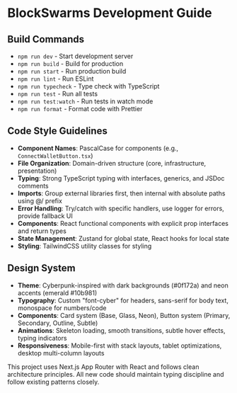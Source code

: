 # BlockSwarms Development Guide

## Build Commands
- `npm run dev` - Start development server
- `npm run build` - Build for production
- `npm run start` - Run production build
- `npm run lint` - Run ESLint
- `npm run typecheck` - Type check with TypeScript
- `npm run test` - Run all tests
- `npm run test:watch` - Run tests in watch mode
- `npm run format` - Format code with Prettier

## Code Style Guidelines
- **Component Names**: PascalCase for components (e.g., `ConnectWalletButton.tsx`)
- **File Organization**: Domain-driven structure (core, infrastructure, presentation)
- **Typing**: Strong TypeScript typing with interfaces, generics, and JSDoc comments
- **Imports**: Group external libraries first, then internal with absolute paths using @/ prefix
- **Error Handling**: Try/catch with specific handlers, use logger for errors, provide fallback UI
- **Components**: React functional components with explicit prop interfaces and return types
- **State Management**: Zustand for global state, React hooks for local state
- **Styling**: TailwindCSS utility classes for styling

## Design System
- **Theme**: Cyberpunk-inspired with dark backgrounds (#0f172a) and neon accents (emerald #10b981)
- **Typography**: Custom "font-cyber" for headers, sans-serif for body text, monospace for numbers/code
- **Components**: Card system (Base, Glass, Neon), Button system (Primary, Secondary, Outline, Subtle)
- **Animations**: Skeleton loading, smooth transitions, subtle hover effects, typing indicators
- **Responsiveness**: Mobile-first with stack layouts, tablet optimizations, desktop multi-column layouts

This project uses Next.js App Router with React and follows clean architecture principles. All new code should maintain typing discipline and follow existing patterns closely.
